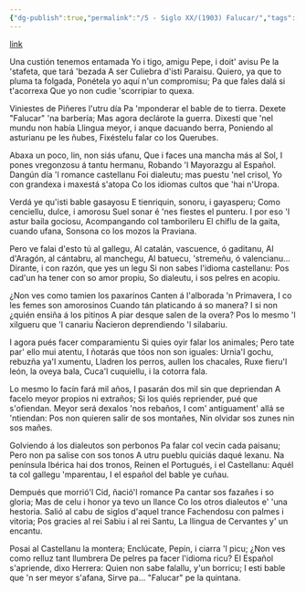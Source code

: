 ```yaml
---
{"dg-publish":true,"permalink":"/5 - Siglo XX/(1903) Falucar/","tags":["#Siglo_20","a1903","central","Francisco_González_Prieto","escrito","Gijón","periódico","poema"]}
---
```


[link](https://prensahistorica.mcu.es/i18n/catalogo_imagenes/grupo.do?path=2000486254)

Una custión tenemos entamada
Yo i tigo, amigu Pepe, i doit' avisu
Pe la 'stafeta, que tará 'bezada
A ser Culiebra d'isti Paraisu.
Quiero, ya que to pluma ta folgada,
Ponétela yo aquí n'un compromisu;
Pa que fales dalá si t'acorrexa
Que yo non cudie 'scorripiar to quexa.

Viniestes de Piñeres l'utru día
Pa 'mponderar el bable de to tierra.
Dexete "Falucar" 'na barbería;
Mas agora declárote la guerra.
Dixesti que 'nel mundu non había
Llingua meyor, i anque dacuando berra,
Poniendo al asturianu pe les ñubes,
Fixéstelu falar co los Querubes.

Abaxa un poco, lin, non siás ufanu,
Que i faces una mancha más al Sol,
I pones vregonzosu á tantu hermanu,
Robando 'l Mayorazgu al Español.
Dangún día 'l romance castellanu
Foi dialeutu; mas puestu 'nel crisol,
Yo con grandexa i maxestá s'atopa
Co los idiomas cultos que 'hai n'Uropa.

Verdá ye qu'isti bable gasayosu
E tienriquin, sonoru, i gayasperu;
Como cenciellu, dulce, i amorosu
Suel sonar é 'nes fiestes el punteru.
I por eso 'l astur baila gociosu,
Acompangando col tamborileru
El chiflu de la gaita, cuando ufana,
Sonsona co los mozos la Praviana.

Pero ve falai d'esto tú al gallegu,
Al catalán, vascuence, ó gaditanu,
Al d'Aragón, al cántabru, al manchegu,
Al batuecu, 'stremeñu, ó valencianu...
Dirante, i con razón, que yes un legu
Si non sabes l'idioma castellanu:
Pos cad'un ha tener con so amor propiu,
So dialeutu, i sos pelres en acopiu.

¿Non ves como tamien los paxarinos
Canten á l'alborada 'n Primavera,
I co les femes son amorosinos
Cuando tán platicando á so manera?
I si non ¿quién ensiña á los pitinos
A piar desque salen de la overa?
Pos lo mesmo 'l xilgueru que 'l canariu
Ñacieron deprendiendo 'l silabariu.

I agora pués facer comparamientu
Si quies oyir falar los animales;
Pero tate par' ello mui atentu,
I ñotarás que tóos non son iguales:
Urnia'l gochu, rebuzña ya'l xumentu,
Lladren los perros, aullen los chacales,
Ruxe fieru'l león, la oveya bala,
Cuca'l cuquiellu, i la cotorra fala.

Lo mesmo lo facín fará mil años,
I pasarán dos mil sin que depriendan
A facelo meyor propios ni extraños;
Si los quiés repriender, pué que s'ofiendan.
Meyor será dexalos 'nos rebaños,
I com' antiguament' allá se 'ntiendan:
Pos non quieren salir de sos montañes,
Nin olvidar sos zunes nin sos mañes.

Golviendo á los dialeutos son perbonos
Pa falar col vecin cada paisanu;
Pero non pa salise con sos tonos
A utru pueblu quiciás daqué lexanu.
Na península Ibérica hai dos tronos,
Reinen el Portugués, i el Castellanu:
Aquél ta col gallegu 'mparentau,
I el español del bable ye cuñau.

Dempués que morrió'l Cid, ñació'l romance
Pa cantar sos fazañes i so gloria;
Mas de celu i honor ya tevo un llance
Co los otros dialeutos e' 'una hestoria.
Salió al cabu de siglos d'aquel trance
Fachendosu con palmes i vitoria;
Pos gracies al rei Sabiu i al rei Santu,
La llingua de Cervantes y' un encantu.

Posai al Castellanu la montera;
Enclúcate, Pepín, i ciarra 'l picu;
¿Non ves como relluz tant llumbrera
De pelres pa facer l'idioma ricu?
El Español s'apriende, dixo Herrera:
Quien non sabe falallu, y'un borricu;
I esti bable que 'n ser meyor s'afana,
Sirve pa... "Falucar" pe la quintana.
